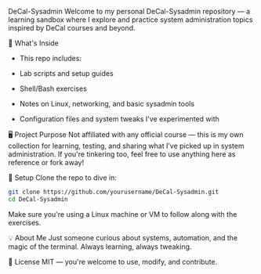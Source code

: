 DeCal-Sysadmin
Welcome to my personal DeCal-Sysadmin repository — a learning sandbox where I explore and practice system administration topics inspired by DeCal courses and beyond.

🧰 What's Inside
* This repo includes:

* Lab scripts and setup guides

* Shell/Bash exercises

* Notes on Linux, networking, and basic sysadmin tools

* Configuration files and system tweaks I've experimented with

🖥️ Project Purpose
Not affiliated with any official course — this is my own collection for learning, testing, and sharing what I’ve picked up in system administration. If you're tinkering too, feel free to use anything here as reference or fork away!

🚀 Setup
Clone the repo to dive in:

```bash
git clone https://github.com/yourusername/DeCal-Sysadmin.git
cd DeCal-Sysadmin
```
Make sure you're using a Linux machine or VM to follow along with the exercises.

💡 About Me
Just someone curious about systems, automation, and the magic of the terminal. Always learning, always tweaking.

📄 License
MIT — you're welcome to use, modify, and contribute.
